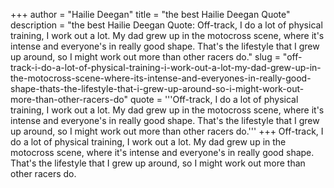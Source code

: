 +++
author = "Hailie Deegan"
title = "the best Hailie Deegan Quote"
description = "the best Hailie Deegan Quote: Off-track, I do a lot of physical training, I work out a lot. My dad grew up in the motocross scene, where it's intense and everyone's in really good shape. That's the lifestyle that I grew up around, so I might work out more than other racers do."
slug = "off-track-i-do-a-lot-of-physical-training-i-work-out-a-lot-my-dad-grew-up-in-the-motocross-scene-where-its-intense-and-everyones-in-really-good-shape-thats-the-lifestyle-that-i-grew-up-around-so-i-might-work-out-more-than-other-racers-do"
quote = '''Off-track, I do a lot of physical training, I work out a lot. My dad grew up in the motocross scene, where it's intense and everyone's in really good shape. That's the lifestyle that I grew up around, so I might work out more than other racers do.'''
+++
Off-track, I do a lot of physical training, I work out a lot. My dad grew up in the motocross scene, where it's intense and everyone's in really good shape. That's the lifestyle that I grew up around, so I might work out more than other racers do.
